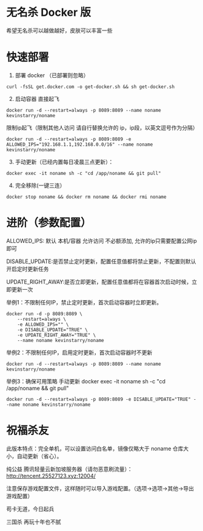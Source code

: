 # 无名杀 Docker 版
希望无名杀可以越做越好，皮肤可以丰富一些

# 快速部署
1. 部署 docker （已部署则忽略）
```
curl -fsSL get.docker.com -o get-docker.sh && sh get-docker.sh
```
2. 启动容器
直接起飞
```
docker run -d --restart=always -p 8089:8089 --name noname kevinstarry/noname
```
限制ip起飞（限制其他人访问 请自行替换允许的 ip，ip段，以英文逗号作为分隔）
```
docker run -d --restart=always -p 8089:8089 -e ALLOWED_IPS="192.168.1.1,192.168.0.0/16" --name noname kevinstarry/noname
```
3. 手动更新（已经内置每日凌晨三点更新）：
```
docker exec -it noname sh -c "cd /app/noname && git pull"
```
4. 完全移除(一键三连）
```
docker stop noname && docker rm noname && docker rmi noname 
```

# 进阶（参数配置）
ALLOWED_IPS: 默认 本机/容器 允许访问 不必额添加, 允许的ip只需要配置公网ip即可

DISABLE_UPDATE:是否禁止定时更新，配置任意值都将禁止更新，不配置则默认开启定时更新任务

UPDATE_RIGHT_AWAY:是否立即更新，配置任意值都将在容器首次启动时候，立即更新一次

举例1：不限制任何IP，禁止定时更新，首次启动容器时立即更新。
```
docker run -d -p 8089:8089 \
    --restart=always \
    -e ALLOWED_IPS="" \
    -e DISABLE_UPDATE="TRUE" \
    -e UPDATE_RIGHT_AWAY="TRUE" \
    --name noname kevinstarry/noname
```

举例2：不限制任何IP，启用定时更新，首次启动容器时不更新
```
docker run -d --restart=always -p 8089:8089 --name noname kevinstarry/noname
```

举例3：确保可用策略 手动更新 docker exec -it noname sh -c "cd /app/noname && git pull"
```
docker run -d --restart=always -p 8089:8089 -e DISABLE_UPDATE="TRUE" --name noname kevinstarry/noname
```
# 祝福杀友
此版本特点：完全单机，可以设置访问白名单，镜像仅略大于 noname 仓库大小，自动更新（省心）。

纯公益 腾讯轻量云新加坡服务器（请勿恶意刷流量）：http://tencent.25527123.xyz:12004/

注意保存游戏配置文件，这样随时可以导入游戏配置。（选项->选项->其他->导出游戏配置）

苟卡无道，今日起兵

三国杀 再玩十年也不腻
